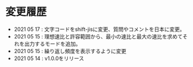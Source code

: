 # 変更履歴

- 2021 05 17 : 文字コードをshift-jisに変更、質問やコメントを日本に変更。
- 2021 05 15 : 理想速比と許容範囲から、最小の速比と最大の速比を求めてそれを出力するモードを追加。
- 2021 05 15 : 繰り返し頻度を表示するように変更
- 2021 05 14 : v1.0.0をリリース